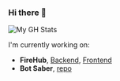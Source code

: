 ### Hi there 👋

![My GH Stats](https://github-readme-stats.vercel.app/api?username=SamHep0803&show_icons=true&theme=nord)

I'm currently working on:
- __FireHub__, [Backend](https://github.com/SamHep0803/firehub-backend), [Frontend](https://github.com/Ayan9074/Firehub-Frontend)
- __Bot Saber__, [repo](https://github.com/SpectrixDev/bot-saber)
